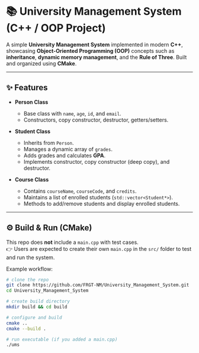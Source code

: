 # 📚 University Management System (C++ / OOP Project)

A simple **University Management System** implemented in modern **C++**, showcasing **Object-Oriented Programming (OOP)** concepts such as **inheritance**, **dynamic memory management**, and the **Rule of Three**. Built and organized using **CMake**.

---

## ✨ Features
- **Person Class**
  - Base class with `name`, `age`, `id`, and `email`.
  - Constructors, copy constructor, destructor, getters/setters.

- **Student Class**
  - Inherits from `Person`.
  - Manages a dynamic array of `grades`.
  - Adds grades and calculates **GPA**.
  - Implements constructor, copy constructor (deep copy), and destructor.

- **Course Class**
  - Contains `courseName`, `courseCode`, and `credits`.
  - Maintains a list of enrolled students (`std::vector<Student*>`).
  - Methods to add/remove students and display enrolled students.

---

## ⚙️ Build & Run (CMake)
This repo does **not** include a `main.cpp` with test cases.  
👉 Users are expected to create their own `main.cpp` in the `src/` folder to test and run the system.  

Example workflow:
```bash
# clone the repo
git clone https://github.com/FRGT-NM/University_Management_System.git
cd University_Management_System

# create build directory
mkdir build && cd build

# configure and build
cmake ..
cmake --build .

# run executable (if you added a main.cpp)
./ums
